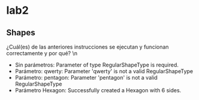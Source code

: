 # lab2

## Shapes

  ¿Cuál(es) de las anteriores instrucciones se ejecutan y funcionan correctamente y por qué? \n
  
  * Sin parámetros: Parameter of type RegularShapeType is required. 
  * Parámetro: qwerty: Parameter 'qwerty' is not a valid RegularShapeType
  * Parámetro: pentagon: Parameter 'pentagon' is not a valid RegularShapeType
  * Parámetro Hexagon: Successfully created a Hexagon with 6 sides.
